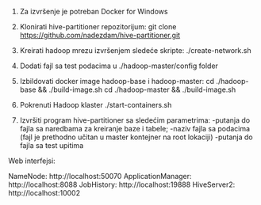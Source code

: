 1. Za izvršenje je potreban Docker for Windows

2. Klonirati hive-partitioner repozitorijum:
	git clone https://github.com/nadezdam/hive-partitioner.git

3. Kreirati hadoop mrezu izvršenjem sledeće skripte:
	./create-network.sh

4. Dodati fajl sa test podacima u ./hadoop-master/config folder

5. Izbildovati docker image hadoop-base i hadoop-master:
	cd ./hadoop-base && ./build-image.sh
	cd ./hadoop-master && ./build-image.sh

6. Pokrenuti Hadoop klaster
	./start-containers.sh

7. Izvršiti program hive-partitioner sa sledećim parametrima:
	-putanja do fajla sa naredbama za kreiranje baze i tabele;
	-naziv fajla sa podacima (fajl je prethodno učitan u master kontejner na root lokaciji)
	-putanja do fajla sa test upitima
	
Web interfejsi:

NameNode: http://localhost:50070
ApplicationManager: http://localhost:8088
JobHistory: http://localhost:19888
HiveServer2: http://localhost:10002